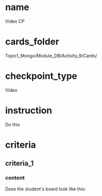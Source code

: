 # name
Video CP 

# cards_folder
Topic1_Mongo/Module_DB/Activity_9/Cards/ 

# checkpoint_type
Video

# instruction
Do this

# criteria

## criteria_1

### content
Does the student's board look like this:

